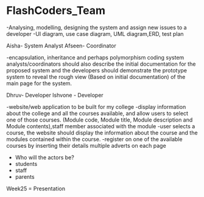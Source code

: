 # FlashCoders_Team

-Analysing, modelling, designing the system and assign new issues to a 
developer
-UI diagram, use case diagram, UML diagram,ERD, test plan

Aisha- System Analyst
Afseen- Coordinator


-encapsulation, inheritance and perhaps polymorphism coding system analysts/coordinators should also describe the initial 
documentation for the proposed system and the developers should demonstrate the 
prototype system to reveal the rough view (Based on initial documentation) of the main page 
for the system.

Dhruv- Developer
Ishvone - Developer


-website/web application to be built for my college
-display information about the college and all the courses available, and allow users to select one of those courses.
(Module code, Module title, Module description and Module 
contents),staff member associated with the module
-user selects a course, the 
website should display the information about the course and the modules contained within the 
course.
-register on one of the available courses by inserting their details
multiple adverts on each page
- Who will the actors be?
- students
- staff
- parents

Week25 = Presentation

